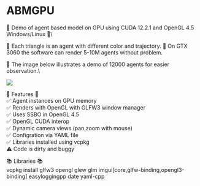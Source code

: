 # ABMGPU
:tada: Demo of agent based model on GPU using CUDA 12.2.1 and OpenGL 4.5 Windows/Linux :tada:\

:dart: Each triangle is an agent with different color and trajectory.
:dart: On GTX 3060 the software can render 5-10M agents without problem.

:flower_playing_cards: The image below illustrates a demo of 12000 agents for easier observation.\

![](https://github.com/KienTTran/ABMGPU/blob/master/ABMGPU.gif)

:gem: Features :gem:\
:white_check_mark: Agent instances on GPU memory\
:white_check_mark: Renders with OpenGL with GLFW3 window manager\
:white_check_mark: Uses SSBO in OpenGL 4.5\
:white_check_mark: OpenGL CUDA interop\
:white_check_mark: Dynamic camera views (pan,zoom with mouse)\
:white_check_mark: Configration via YAML file\
:white_check_mark: Libraries installed using vcpkg\
:warning: Code is dirty and buggy
   
:books: Libraries :books:\
vcpkg install glfw3 opengl glew glm imgui[core,glfw-binding,opengl3-binding] easyloggingpp date yaml-cpp


